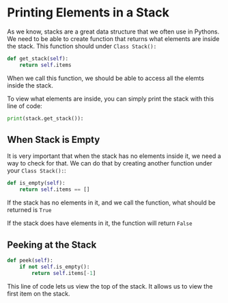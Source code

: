 # Printing Elements in a Stack

As we know, stacks are a great data structure that we often use in Pythons. We need to be able to create function that returns what elements are inside the stack. This function should under `Class Stack():`

```python
def get_stack(self):
    return self.items
```

When we call this function, we should be able to access all the elemts inside the stack.

To view what elements are inside, you can simply print the stack with this line of code:

```python
print(stack.get_stack()):
```

## When Stack is Empty

It is very important that when the stack has no elements inside it, we need a way to check for that. We can do that by creating another function under your `Class Stack():`:

```python
def is_empty(self):
    return self.items == []
```

If the stack has no elements in it, and we call the function, what should be returned is `True`

If the stack does have elements in it, the function will return `False`

## Peeking at the Stack

```python
def peek(self):
    if not self.is_empty():
        return self.items[-1]
```

This line of code lets us view the top of the stack. It allows us to view the first item on the stack.

